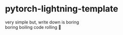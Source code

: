 # pytorch-lightning-template
very simple but, write down is boring </br>
boring boiling code rolling 🤗
